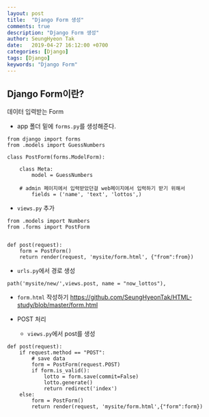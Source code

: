 ```yaml
---
layout: post
title:  "Django Form 생성"
comments: true
description: "Django Form 생성"
author: SeungHyeon Tak
date:   2019-04-27 16:12:00 +0700
categories: [Django]
tags: [Django]
keywords: "Django Form"
---
```

## Django Form이란?

데이터 입력받는 Form

* app 폴더 밑에 `forms.py`를 생성해준다.

```
from django import forms
from .models import GuessNumbers

class PostForm(forms.ModelForm):

    class Meta:
        model = GuessNumbers

	# admin 페이지에서 입력받았던걸 web페이지에서 입력하기 받기 위해서
        fields = ('name', 'text', 'lottos',)
```

* `views.py` 추가

```
from .models import Numbers
from .forms import PostForm


def post(request):
	form = PostForm()
	return render(request, 'mysite/form.html', {"from":from})
```


* `urls.py`에서 경로 생성

```
path('mysite/new/',views.post, name = "now_lottos"),
```

* `form.html` 작성하기
<https://github.com/SeungHyeonTak/HTML-study/blob/master/form.html>

* POST 처리
   * `views.py`에서 post를 생성

```
def post(request):
    if request.method == "POST":
        # save data
        form = PostForm(request.POST)
        if form.is_valid():
            lotto = form.save(commit=False)
            lotto.generate()
            return redirect('index')
    else:
        form = PostForm()
        return render(request, 'mysite/form.html',{"form":form})
```
